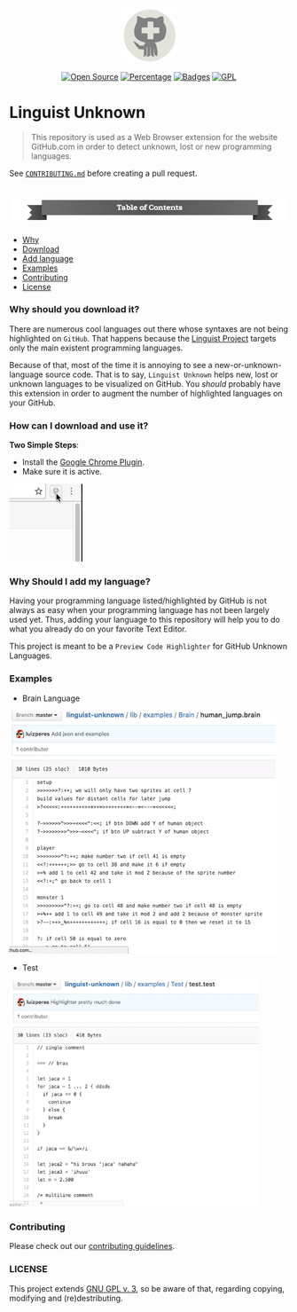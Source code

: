 <p align="center">
	<img alt="Brain Logo" src="./img/linguist-unknown.png" width="100" />
</p>

<p align="center">
<a href="#"><img alt="Open Source" src="https://badges.frapsoft.com/os/v2/open-source.svg?v=103" /></a>
<a href="#"><img alt="Percentage" src="http://progressed.io/bar/100" /></a>
<a href="#"><img alt="Badges" src="https://david-dm.org/boennemann/badges/status.svg" /></a>
<a href="#"><img alt="GPL" src="https://badges.frapsoft.com/os/gpl/gpl.png?v=103" /></a>
</p>

# Linguist Unknown
> This repository is used as a Web Browser extension for the website GitHub.com in order to detect unknown, lost or new programming languages.

See  [`CONTRIBUTING.md`](/CONTRIBUTING.md) before creating a pull request.

# <img src="https://github.com/brain-labs/brainstation/blob/master/img/table_of_contents.png" alt="table of contents">

- [Why](#why-should-you-download-it)
- [Download](#how-can-i-download-and-use-it)
- [Add language](#why-should-i-add-my-language)
- [Examples](#examples)
- [Contributing](#contributing)
- [License](#license)

### Why should you download it?
There are numerous cool languages out there whose syntaxes are not being highlighted on `GitHub`. That happens because the [Linguist Project](https://github.com/github/linguist) targets only the main existent programming languages.

Because of that, most of the time it is annoying to see a new-or-unknown-language source code. That is to say, `Linguist Unknown` helps new, lost or unknown languages to be visualized on GitHub. You _should_ probably have this extension in order to augment the number of highlighted languages on your GitHub.

### How can I download and use it?
__Two Simple Steps__:
- Install the [Google Chrome Plugin](https://chrome.google.com/webstore/detail/linguist-unknown/oohlobhfikieeeldgalkkkaojcaebclk).
- Make sure it is active.

<img alt="On/Off" src="./img/on_off.gif" />

### Why Should I add my language?
Having your programming language listed/highlighted by GitHub is not always as easy when your programming language has not been largely used yet. Thus, adding your language to this repository will help you to do what you already do on your favorite Text Editor.

This project is meant to be a `Preview Code Highlighter` for GitHub Unknown Languages.

### Examples

- Brain Language

<p>
<img alt="Brain" src="./img/brain_change.gif" />
</p>

- Test

<p>
<img alt="Test" src="./img/changing_test.gif" width="450px"/>
</p>

### Contributing
Please check out our [contributing guidelines](CONTRIBUTING.md).

### LICENSE
This project extends [GNU GPL v. 3](http://www.gnu.org/licenses/gpl-3.0.en.html), so be aware of that, regarding copying, modifying and (re)destributing.


